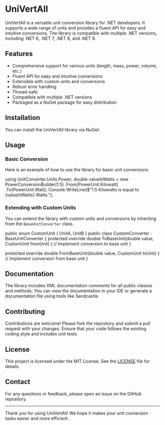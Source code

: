 # UniVertAll

UniVertAll is a versatile unit conversion library for .NET developers. It supports a wide range of units and provides a fluent API for easy and intuitive conversions. The library is compatible with multiple .NET versions, including .NET 6, .NET 7, .NET 8, and .NET 9.

## Features

- Comprehensive support for various units (length, mass, power, volume, etc.)
- Fluent API for easy and intuitive conversions
- Extensible with custom units and conversions
- Robust error handling
- Thread-safe
- Compatible with multiple .NET versions
- Packaged as a NuGet package for easy distribution

## Installation

You can install the UniVertAll library via NuGet:


## Usage

### Basic Conversion

Here is an example of how to use the library for basic unit conversions:

using UnitConverter.Units.Power;
double valueInWatts = new PowerConversionBuilder(1.5) .From(PowerUnit.Kilowatt) .To(PowerUnit.Watt);
Console.WriteLine($"1.5 Kilowatts is equal to {valueInWatts} Watts.");


### Extending with Custom Units

You can extend the library with custom units and conversions by inheriting from the `BaseUnitConverter` class.

public enum CustomUnit { UnitA, UnitB }
public class CustomConverter : BaseUnitConverter { protected override double ToBaseUnit(double value, CustomUnit fromUnit) { // Implement conversion to base unit }

protected override double FromBaseUnit(double value, CustomUnit toUnit)
{
    // Implement conversion from base unit
}


## Documentation

The library includes XML documentation comments for all public classes and methods. You can view the documentation in your IDE or generate a documentation file using tools like Sandcastle.

## Contributing

Contributions are welcome! Please fork the repository and submit a pull request with your changes. Ensure that your code follows the existing coding style and includes unit tests.

## License

This project is licensed under the MIT License. See the [LICENSE](LICENSE) file for details.

## Contact

For any questions or feedback, please open an issue on the GitHub repository.

---

Thank you for using UniVertAll! We hope it makes your unit conversion tasks easier and more efficient.

